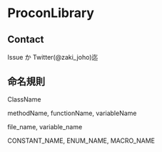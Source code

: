 # ProconLibrary

## Contact

Issue か Twitter(@zaki_joho)迄

## 命名規則

ClassName

methodName, functionName, variableName

file_name, variable_name

CONSTANT_NAME, ENUM_NAME, MACRO_NAME

